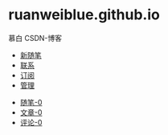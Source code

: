 <!DOCTYPE html>
<html lang="zh-CN">
  <head>
    <meta charset="UTF-8">
    <meta name="viewport" content="width=device-width, initial-scale=1">
    <title>慕白 CSDN-博客</title>
    <link href="/assets/css/style.css?v=31a0bee4822fa315c962e73d6cb3c43ee8825af0" rel="stylesheet">
  </head>
<body>
<div class="container">
   <h1>ruanweiblue.github.io</h1>
   <p>慕白 CSDN-博客</p>
   <div id="nav">
		<ul class="nav_list">
	          <li><a href="javascript:;">新随笔</a></li>
	          <li><a href="javascript:;">联系</a></li>
	          <li><a href="javascript:;">订阅</a></li>
	          <li><a href="javascript:;">管理</a></li>
		</ul>
		<ul class="nav_num">
	          <li><a href="javascript:;">随笔-0</a></li>
	          <li><a href="javascript:;">文章-0</a></li>
	          <li><a href="javascript:;">评论-0</a></li>
		</ul>
    </div>
</div>
</body>

</html>

